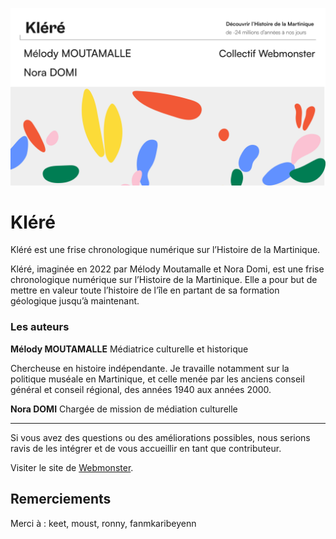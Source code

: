 ![Capture du site Internet de Kléré.](klere-vignette.png)

# Kléré

Kléré est une frise chronologique numérique sur l’Histoire de la Martinique.

Kléré, imaginée en 2022 par Mélody Moutamalle et Nora Domi, est une frise chronologique numérique sur l’Histoire de la Martinique. Elle a pour but de mettre en valeur toute l’histoire de l’île en partant de sa formation géologique jusqu’à maintenant.

### Les auteurs

**Mélody MOUTAMALLE**
Médiatrice culturelle et historique

Chercheuse en histoire indépendante. Je travaille notamment sur la politique muséale en Martinique, et celle menée par les anciens conseil général et conseil régional, des années 1940 aux années 2000.

**Nora DOMI**
Chargée de mission de médiation culturelle

---

Si vous avez des questions ou des améliorations possibles, nous serions ravis de les intégrer et de vous accueillir en tant que contributeur.

Visiter le site de [Webmonster](https://webmonster.tech).

## Remerciements
Merci à : keet, moust, ronny, fanmkaribeyenn
